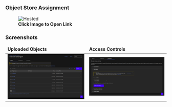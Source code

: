 ### Object Store Assignment

<figure>
<img src="https://s3.jp-tok.cloud-object-storage.appdomain.cloud/krishnan-ramalingam/index.html" alt="Hosted" style="width:70%">
<figcaption><b>Click Image to Open Link</b></figcaption>
</figure>

### Screenshots

<table>
	<thead>
		<td>
			<b>Uploaded Objects</b>
		</td>
		<td>
			<b>Access Controls</b>
		</td>
	</thead>
	<tr>
		<td>
            <img src="./asserts/obj_str2.png" alt="Uploaded Objects"/>
		</td>
		<td>
            <img src="./asserts/obj_str3.png" alt="Access Controls"/>
		</td>
	</tr>
</table>

#

#
